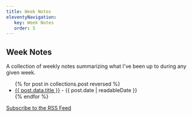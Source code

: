 ```yaml
---
title: Week Notes
eleventyNavigation:
   key: Week Notes
   order: 5
---
```

<h2>Week Notes</h2>
A collection of weekly notes summarizing what I've been up to during any given week.
<ul>
{% for post in collections.post reversed %}
<li><a href="{{post.url}}">{{ post.data.title }}</a> - {{ post.date | readableDate }}</li>
{% endfor %}
</ul>
<a href="/feed/feed.xml">Subscribe to the RSS Feed</a>